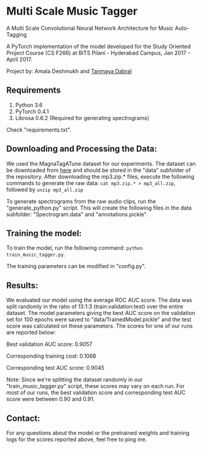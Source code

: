 # Multi Scale Music Tagger
A Multi Scale Convolutional Neural Network Architecture for Music Auto-Tagging

A PyTorch implementation of the model developed for the Study Oriented Project Course (CS F266) at BITS Pilani - Hyderabad Campus, Jan 2017 - April 2017. 

Project by: Amala Deshmukh and [Tanmaya Dabral](https://github.com/many-facedgod)

## Requirements
1. Python 3.6 
2. PyTorch 0.4.1 
3. Librosa 0.6.2 (Required for generating spectrograms) 

Check "requirements.txt".

## Downloading and Processing the Data:
We used the MagnaTagATune dataset for our experiments. The dataset can be downloaded from [here](http://mirg.city.ac.uk/codeapps/the-magnatagatune-dataset) and should be stored in the "data" subfolder of the repository. After downloading the mp3.zip.* files, execute the following commands to generate the raw data: `cat mp3.zip.* > mp3_all.zip`, followed by `unzip mp3_all.zip`

To generate spectrograms from the raw audio clips, run the "generate_python.py" script. This will create the following files in the data subfolder: "Spectrogram.data" and "annotations.pickle".

## Training the model:
To train the model, run the following command: `python train_music_tagger.py`.

The training parameters can be modified in "config.py".

## Results:
We evaluated our model using the average ROC AUC score. The data was split randomly in the ratio of 13:1:3 (train:validation:test) over the entire dataset. The model parameters giving the best AUC score on the validation set for 100 epochs were saved to "data/TrainedModel.pickle" and the test score was calculated on these parameters. The scores for one of our runs are reported below:

Best validation AUC score: 0.9057

Corresponding training cost: 0.1068

Corresponding test AUC score: 0.9045

Note: Since we're splitting the dataset randomly in our "train_music_tagger.py" script, these scores may vary on each run. For most of our runs, the best validation score and corresponding test AUC score were between 0.90 and 0.91.

## Contact:
For any questions about the model or the pretrained weights and training logs for the scores reported above, feel free to ping me.
